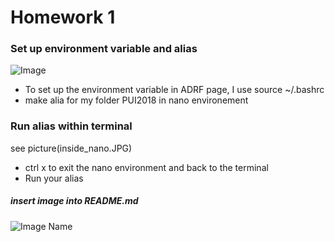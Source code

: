 # Homework 1

###  Set up environment variable and alias 


![Image](https://raw.githubusercontent.com/jianweili0/PUI2018_JL9200/HW1_jl9200/docker_nanobashrc.JPG)

  - To set up the environment variable in ADRF page, I use source ~/.bashrc
  - make alia for my folder PUI2018 in nano environement



### Run alias within terminal 


see picture(inside_nano.JPG)

  - ctrl x to exit the nano environment and back to the terminal
  - Run your alias


##### insert image into README.md

![Image Name](https://raw.githubusercontent.com/{user}/{repo}/assets/cat.png)

